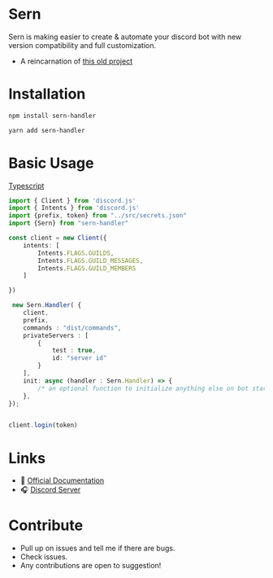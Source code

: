 # Sern

Sern is making easier to create & automate your discord bot with new version compatibility and full customization.

- A reincarnation of [this old project](https://github.com/jacoobes/sern_handler)

# Installation

```sh
npm install sern-handler
```

```sh
yarn add sern-handler
```

# Basic Usage

[Typescript](https://www.typescriptlang.org/)
```ts
import { Client } from 'discord.js'
import { Intents } from 'discord.js'
import {prefix, token} from "../src/secrets.json"
import {Sern} from "sern-handler"

const client = new Client({
    intents: [
        Intents.FLAGS.GUILDS,
        Intents.FLAGS.GUILD_MESSAGES,
        Intents.FLAGS.GUILD_MEMBERS
    ]

})

 new Sern.Handler( {
    client,   
    prefix,   
    commands : "dist/commands",  
    privateServers : [           
        {
            test : true,
            id: "server id"
        }
    ],
    init: async (handler : Sern.Handler) => {
        /* an optional function to initialize anything else on bot startup */
    },
});


client.login(token)
```

# Links

- 📑 [Official Documentation](https://sernhandler.js.org)
- 🎧 [Discord Server](https://discord.gg/QWQWQWQ)

# Contribute
- Pull up on issues and tell me if there are bugs.
- Check issues.
- Any contributions are open to suggestion!
